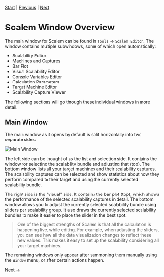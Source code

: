 [Start](../Index.md) | [Previous](Introduction.md) | [Next](Windows-in-Detail.md)

# Scalem Window Overview

The main window for Scalem can be found in `Tools` &rarr; `Scalem Editor`.
The window contains multiple subwindows, some of which open automatically:

- Scalability Editor
- Machines and Captures
- Bar Plot
- Visual Scalability Editor
- Console Variables Editor
- Calculation Parameters
- Target Machine Editor
- Scalability Capture Viewer

The following sections will go through these individual windows in more detail.

## Main Window

The main window as it opens by default is split horizontally into two separate sides:

![Main Window]()

The left side can be thought of as the list and selection side.
It contains the window for selecting the scalability bundle and adjusting that (top).
The bottom window lists all your target machines and their scalability captures.
The scalability captures can be selected and show statistics about how they perform compared to their target and using the currently selected scalability bundle.

The right side is the "visual" side.
It contains the bar plot (top), which shows the performance of the selected scalability captures in detail.
The bottom window allows you to adjust the currently selected scalability bundle using sliders per scalability group.
It also draws the currently selected scalability bundles to make it easier to place the slider in the best spot.

> One of the biggest strengths of Scalem is that all the calculation is happening live, while editing.
> For example, when adjusting the sliders, you can see how all the data visualization changes to reflect these new values.
> This makes it easy to set up the scalability considering all your target machines.

The remaining windows only appear after summoning them manually using the `Window` menu, or after certain actions happen.

[Next &rarr;](Windows-in-Detail.md)
